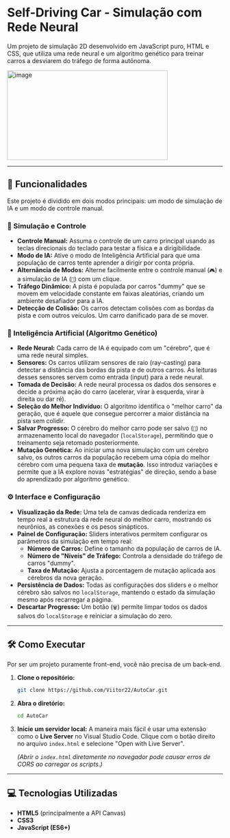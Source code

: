 # Self-Driving Car - Simulação com Rede Neural

Um projeto de simulação 2D desenvolvido em JavaScript puro, HTML e CSS, que utiliza uma rede neural e um algoritmo genético para treinar carros a desviarem do tráfego de forma autônoma.

<img width="375" height="209" alt="image" src="https://github.com/user-attachments/assets/a791541a-7331-4be8-9a58-8647c896ef2b" />

-----

## 🚀 Funcionalidades

Este projeto é dividido em dois modos principais: um modo de simulação de IA e um modo de controle manual.

### 🚗 Simulação e Controle

  - **Controle Manual:** Assuma o controle de um carro principal usando as teclas direcionais do teclado para testar a física e a dirigibilidade.
  - **Modo de IA:** Ative o modo de Inteligência Artificial para que uma população de carros tente aprender a dirigir por conta própria.
  - **Alternância de Modos:** Alterne facilmente entre o controle manual (`🎮`) e a simulação de IA (`🤖`) com um clique.
  - **Tráfego Dinâmico:** A pista é populada por carros "dummy" que se movem em velocidade constante em faixas aleatórias, criando um ambiente desafiador para a IA.
  - **Detecção de Colisão:** Os carros detectam colisões com as bordas da pista e com outros veículos. Um carro danificado para de se mover.

### 🧠 Inteligência Artificial (Algoritmo Genético)

  - **Rede Neural:** Cada carro de IA é equipado com um "cérebro", que é uma rede neural simples.
  - **Sensores:** Os carros utilizam sensores de raio (ray-casting) para detectar a distância das bordas da pista e de outros carros. As leituras desses sensores servem como entrada (input) para a rede neural.
  - **Tomada de Decisão:** A rede neural processa os dados dos sensores e decide a próxima ação do carro (acelerar, virar à esquerda, virar à direita ou dar ré).
  - **Seleção do Melhor Indivíduo:** O algoritmo identifica o "melhor carro" da geração, que é aquele que consegue percorrer a maior distância na pista sem colidir.
  - **Salvar Progresso:** O cérebro do melhor carro pode ser salvo (`💾`) no armazenamento local do navegador (`localStorage`), permitindo que o treinamento seja retomado posteriormente.
  - **Mutação Genética:** Ao iniciar uma nova simulação com um cérebro salvo, os outros carros da população recebem uma cópia do melhor cérebro com uma pequena taxa de **mutação**. Isso introduz variações e permite que a IA explore novas "estratégias" de direção, sendo a base do aprendizado por algoritmo genético.

### ⚙️ Interface e Configuração

  - **Visualização da Rede:** Uma tela de canvas dedicada renderiza em tempo real a estrutura da rede neural do melhor carro, mostrando os neurônios, as conexões e os pesos sinápticos.
  - **Painel de Configuração:** Sliders interativos permitem configurar os parâmetros da simulação em tempo real:
      - **Número de Carros:** Define o tamanho da população de carros de IA.
      - **Número de "Níveis" de Tráfego:** Controla a densidade do tráfego de carros "dummy".
      - **Taxa de Mutação:** Ajusta a porcentagem de mutação aplicada aos cérebros da nova geração.
  - **Persistência de Dados:** Todas as configurações dos sliders e o melhor cérebro são salvos no `localStorage`, mantendo o estado da simulação mesmo após recarregar a página.
  - **Descartar Progresso:** Um botão (`🗑️`) permite limpar todos os dados salvos do `localStorage` e reiniciar a simulação do zero.

-----

## 🛠️ Como Executar

Por ser um projeto puramente front-end, você não precisa de um back-end.

1.  **Clone o repositório:**

    ```bash
    git clone https://github.com/Viitor22/AutoCar.git
    ```

2.  **Abra o diretório:**

    ```bash
    cd AutoCar
    ```

3.  **Inicie um servidor local:**
    A maneira mais fácil é usar uma extensão como o **Live Server** no Visual Studio Code. Clique com o botão direito no arquivo `index.html` e selecione "Open with Live Server".

    *(Abrir o `index.html` diretamente no navegador pode causar erros de CORS ao carregar os scripts.)*

-----

## 💻 Tecnologias Utilizadas

  - **HTML5** (principalmente a API Canvas)
  - **CSS3**
  - **JavaScript (ES6+)**
